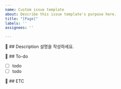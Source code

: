 ```yaml
---
name: Custom issue template
about: Describe this issue template's purpose here.
title: "[Page]"
labels: ''
assignees: ''

---
```


🌈 ## Description
설명을 작성하세요.

🌈 ## To-do
- [ ] todo
- [ ] todo

🌈 ## ETC
